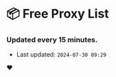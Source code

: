 # :package: Free Proxy List
### Updated every 15 minutes.

- Last updated: `2024-07-30 09:29`

:heart:

